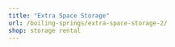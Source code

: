 ```yaml
---
title: "Extra Space Storage"
url: /boiling-springs/extra-space-storage-2/
shop: storage rental
---
```

